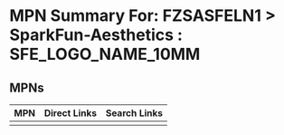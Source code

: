 



# MPN Summary For: FZSASFELN1 > SparkFun-Aesthetics : SFE_LOGO_NAME_10MM

## MPNs
  

|MPN|Direct Links|Search Links|
| :--- | :--- | :--- |
||||

